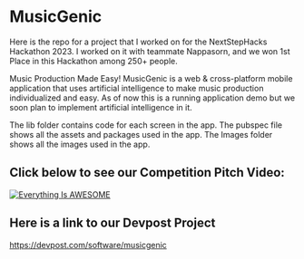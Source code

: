 # MusicGenic
Here is the repo for a project that I worked on for the NextStepHacks Hackathon 2023. I worked on it with teammate Nappasorn, and we won 1st Place in this Hackathon among 250+ people. 

Music Production Made Easy!
MusicGenic is a web & cross-platform mobile application that uses artificial intelligence to make music production individualized and easy. As of now this is a running application demo but we soon plan to implement artificial intelligence in it.

The lib folder contains code for each screen in the app.
The pubspec file shows all the assets and packages used in the app.
The Images folder shows all the images used in the app.

## Click below to see our Competition Pitch Video:
[![Everything Is AWESOME](<img width="704" alt="image" src="https://github.com/aru-g2004/MusicGenic/assets/79277193/4dce6a01-c174-4405-9b50-3eeb0662fb70">)](https://www.youtube.com/watch?v=WYxBg_xaMvY)

## Here is a link to our Devpost Project
https://devpost.com/software/musicgenic

